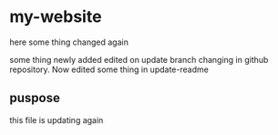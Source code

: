 # my-website

here some thing changed again

some thing newly added
edited on update branch
changing in github repository.
Now edited some thing in update-readme

## puspose

this file is updating again

